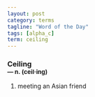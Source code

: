 ```yaml
---
layout: post
category: terms
tagline: "Word of the Day"
tags: [alpha_c]
term: ceiling
---
```


<h3>Ceiling<br/> <small>&mdash; n. (ceil<span>&middot;</span>ing)</small></h3>
<p><ol><li>meeting an Asian friend</li>
</ol></p>
